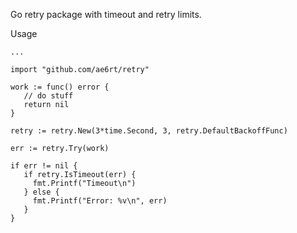 Go retry package with timeout and retry limits.

Usage

```
...

import "github.com/ae6rt/retry"

work := func() error {
   // do stuff
   return nil
}

retry := retry.New(3*time.Second, 3, retry.DefaultBackoffFunc)

err := retry.Try(work)

if err != nil {
   if retry.IsTimeout(err) {
     fmt.Printf("Timeout\n")
   } else {
     fmt.Printf("Error: %v\n", err)
   }
}
```
